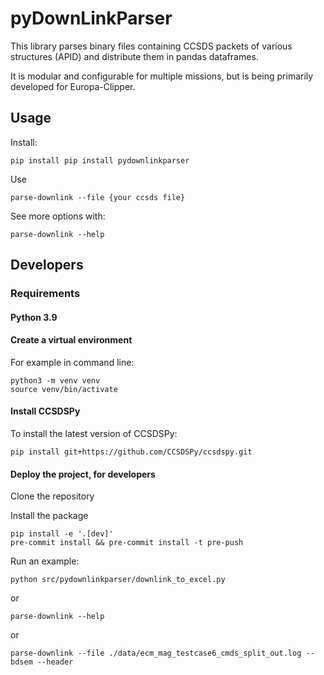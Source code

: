 # pyDownLinkParser

This library parses binary files containing CCSDS packets of various structures (APID) and distribute them in pandas dataframes.

It is modular and configurable for multiple missions, but is being primarily developed for Europa-Clipper.

## Usage

Install:

    pip install pip install pydownlinkparser

Use

    parse-downlink --file {your ccsds file}

See more options with:

    parse-downlink --help


## Developers

### Requirements

#### Python 3.9

#### Create a virtual environment

For example in command line:

    python3 -m venv venv
    source venv/bin/activate

#### Install CCSDSPy

To install the latest version of CCSDSPy:

    pip install git+https://github.com/CCSDSPy/ccsdspy.git


#### Deploy the project, for developers

Clone the repository

Install the package

    pip install -e '.[dev]'
    pre-commit install && pre-commit install -t pre-push

Run an example:

    python src/pydownlinkparser/downlink_to_excel.py

or

    parse-downlink --help

or

    parse-downlink --file ./data/ecm_mag_testcase6_cmds_split_out.log --bdsem --header
